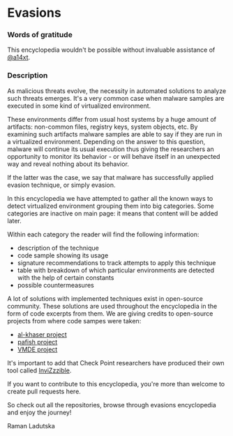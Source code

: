# Evasions

### Words of gratitude

This encyclopedia wouldn't be possible without invaluable assistance of [@a14xt][a14xt].

### Description

As malicious threats evolve, the necessity in automated solutions to analyze such threats emerges. It's a very common case when malware samples are executed in some kind of virtualized environment.

These environments differ from usual host systems by a huge amount of artifacts: non-common files, registry keys, system objects, etc. By examining such artifacts malware samples are able to say if they are run in a virtualized environment. Depending on the answer to this question, malware will continue its usual execution thus giving the researchers an opportunity to monitor its behavior - or will behave itself in an unexpected way and reveal nothing about its behavior. 

If the latter was the case, we say that malware has successfully applied evasion technique, or simply evasion.

In this encyclopedia we have attempted to gather all the known ways to detect virtualized environment grouping them into big categories. Some categories are inactive on main page: it means that content will be added later.

Within each category the reader will find the following information:
* description of the technique
* code sample showing its usage
* signature recommendations to track attempts to apply this technique
* table with breakdown of which particular environments are detected with the help of certain constants
* possible countermeasures

A lot of solutions with implemented techniques exist in open-source community. These solutions are used throughout the encyclopedia in the form of code excerpts from them. We are giving credits to open-source projects from where code sampes were taken: 
* [al-khaser project][al-khaser]
* [pafish project][pafish]
* [VMDE project][vmde]

It's important to add that Check Point researchers have produced their own tool called [InviZzzible][invizzzible].

If you want to contribute to this encyclopedia, you're more than welcome to create pull requests here.

So check out all the repositories, browse through evasions encyclopedia and enjoy the journey!

Raman Ladutska


[a14xt]: <https://twitter.com/a14xt>
[al-khaser]: <https://github.com/LordNoteworthy/al-khaser>
[pafish]: <https://github.com/a0rtega/pafish>
[vmde]: <https://github.com/hfiref0x/VMDE>
[invizzzible]: <https://github.com/CheckPointSW/InviZzzible>
